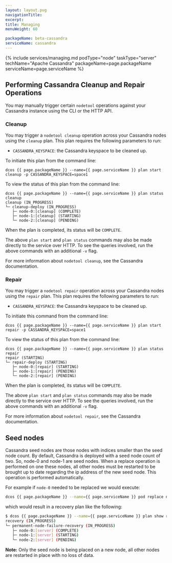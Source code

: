 ```yaml
---
layout: layout.pug
navigationTitle:
excerpt:
title: Managing
menuWeight: 60

packageName: beta-cassandra
serviceName: cassandra
---
```


{% include services/managing.md
    podType="node"
    taskType="server"
    techName="Apache Cassandra"
    packageName=page.packageName
    serviceName=page.serviceName %}

## Performing Cassandra Cleanup and Repair Operations

You may manually trigger certain `nodetool` operations against your Cassandra instance using the CLI or the HTTP API.

### Cleanup

You may trigger a `nodetool cleanup` operation across your Cassandra nodes using the `cleanup` plan. This plan requires the following parameters to run:
- `CASSANDRA_KEYSPACE`: the Cassandra keyspace to be cleaned up.

To initiate this plan from the command line:
```
dcos {{ page.packageName }} --name={{ page.serviceName }} plan start cleanup -p CASSANDRA_KEYSPACE=space1
```

To view the status of this plan from the command line:
```
dcos {{ page.packageName }} --name={{ page.serviceName }} plan status cleanup
cleanup (IN_PROGRESS)
└─ cleanup-deploy (IN_PROGRESS)
   ├─ node-0:[cleanup] (COMPLETE)
   ├─ node-1:[cleanup] (STARTING)
   └─ node-2:[cleanup] (PENDING)
```

When the plan is completed, its status will be `COMPLETE`.

The above `plan start` and `plan status` commands may also be made directly to the service over HTTP. To see the queries involved, run the above commands with an additional `-v` flag.

For more information about `nodetool cleanup`, see the Cassandra documentation.

### Repair

You may trigger a `nodetool repair` operation across your Cassandra nodes using the `repair` plan. This plan requires the following parameters to run:
- `CASSANDRA_KEYSPACE`: the Cassandra keyspace to be cleaned up.

To initiate this command from the command line:
```
dcos {{ page.packageName }} --name={{ page.serviceName }} plan start repair -p CASSANDRA_KEYSPACE=space1
```

To view the status of this plan from the command line:
```
dcos {{ page.packageName }} --name={{ page.serviceName }} plan status repair
repair (STARTING)
└─ repair-deploy (STARTING)
   ├─ node-0:[repair] (STARTING)
   ├─ node-1:[repair] (PENDING)
   └─ node-2:[repair] (PENDING)
```

When the plan is completed, its status will be `COMPLETE`.

The above `plan start` and `plan status` commands may also be made directly to the service over HTTP. To see the queries involved, run the above commands with an additional `-v` flag.

For more information about `nodetool repair`, see the Cassandra documentation.

## Seed nodes

Cassandra seed nodes are those nodes with indices smaller than the seed node count.  By default, Cassandra is deployed
with a seed node count of two.  So, node-0 and node-1 are seed nodes. When a replace operation is performed on one these
nodes, all other nodes must be restarted to be brought up to date regarding the ip address of the new seed node. This
operation is performed automatically.

For example if `node-0` needed to be replaced we would execute:

```bash
dcos {{ page.packageName }} --name={{ page.serviceName }} pod replace node-0
```

which would result in a recovery plan like the following:

```bash
$ dcos {{ page.packageName }} --name={{ page.serviceName }} plan show recovery
recovery (IN_PROGRESS)
└─ permanent-node-failure-recovery (IN_PROGRESS)
   ├─ node-0:[server] (COMPLETE)
   ├─ node-1:[server] (STARTING)
   └─ node-2:[server] (PENDING)
```

**Note:** Only the seed node is being placed on a new node, all other nodes are restarted in place with no loss of data.
